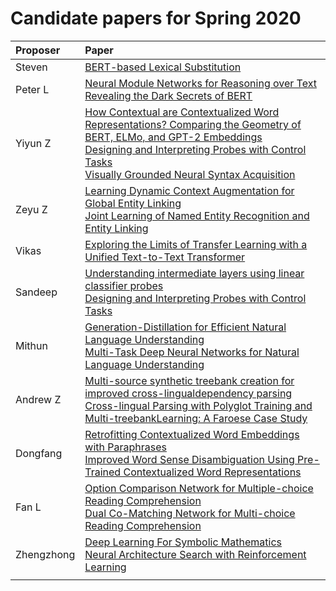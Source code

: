# Candidate papers for Spring 2020

| Proposer    | Paper                                                                        |
|:------------|:-----------------------------------------------------------------------------|
| Steven      |[BERT-based Lexical Substitution](https://www.aclweb.org/anthology/P19-1328/) |
| Peter L     |[Neural Module Networks for Reasoning over Text](https://arxiv.org/abs/1912.04971) <br> [Revealing the Dark Secrets of BERT](https://www.aclweb.org/anthology/D19-1445/)|
| Yiyun Z     |[How Contextual are Contextualized Word Representations? Comparing the Geometry of BERT, ELMo, and GPT-2 Embeddings](https://www.aclweb.org/anthology/D19-1006/) <br> [Designing and Interpreting Probes with Control Tasks](https://www.aclweb.org/anthology/D19-1275.pdf) <br> [Visually Grounded Neural Syntax Acquisition](https://www.aclweb.org/anthology/P19-1180/) |
| Zeyu Z      |[Learning Dynamic Context Augmentation for Global Entity Linking](https://www.aclweb.org/anthology/D19-1026.pdf) <br> [Joint Learning of Named Entity Recognition and Entity Linking](https://www.aclweb.org/anthology/P19-2026.pdf)|
| Vikas       |[Exploring the Limits of Transfer Learning with a Unified Text-to-Text Transformer](https://arxiv.org/abs/1910.10683)
| Sandeep     |[Understanding intermediate layers using linear classifier probes](https://arxiv.org/abs/1610.01644) <br> [Designing and Interpreting Probes with Control Tasks](https://www.aclweb.org/anthology/D19-1275.pdf) <br> |
| Mithun     |[Generation-Distillation for Efficient Natural Language Understanding](https://www.aclweb.org/anthology/D19-6114.pdf) <br> [Multi-Task Deep Neural Networks for Natural Language Understanding](https://arxiv.org/pdf/1901.11504.pdf)|
| Andrew Z | [Multi-source synthetic treebank creation for improved cross-lingualdependency parsing](https://www.aclweb.org/anthology/W18-6017.pdf) <br> [Cross-lingual Parsing with Polyglot Training and Multi-treebankLearning: A Faroese Case Study](https://www.aclweb.org/anthology/D19-6118.pdf) |
| Dongfang      |[Retrofitting Contextualized Word Embeddings with Paraphrases](https://www.aclweb.org/anthology/D19-1113.pdf)<br> [Improved Word Sense Disambiguation Using Pre-Trained Contextualized Word Representations](https://www.aclweb.org/anthology/D19-1533.pdf)|
| Fan L | [Option Comparison Network for Multiple-choice Reading Comprehension](https://arxiv.org/pdf/1903.03033.pdf) <br> [Dual Co-Matching Network for Multi-choice Reading Comprehension](https://arxiv.org/pdf/1901.09381.pdf) |
| Zhengzhong | [Deep Learning For Symbolic Mathematics](https://arxiv.org/pdf/1912.01412.pdf) <br> [Neural Architecture Search with Reinforcement Learning](https://arxiv.org/pdf/1611.01578.pdf)|
| | |
